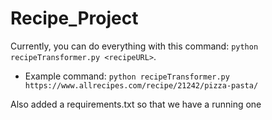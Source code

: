 # Recipe_Project

Currently, you can do everything with this command: `python recipeTransformer.py <recipeURL>`.

* Example command: `python recipeTransformer.py https://www.allrecipes.com/recipe/21242/pizza-pasta/`

Also added a requirements.txt so that we have a running one